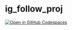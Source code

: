 # ig_follow_proj

[![Open in GitHub Codespaces](https://github.com/codespaces/badge.svg)](https://codespaces.new/bennybermuda/ig_follow_proj/tree/master?quickstart=1)
